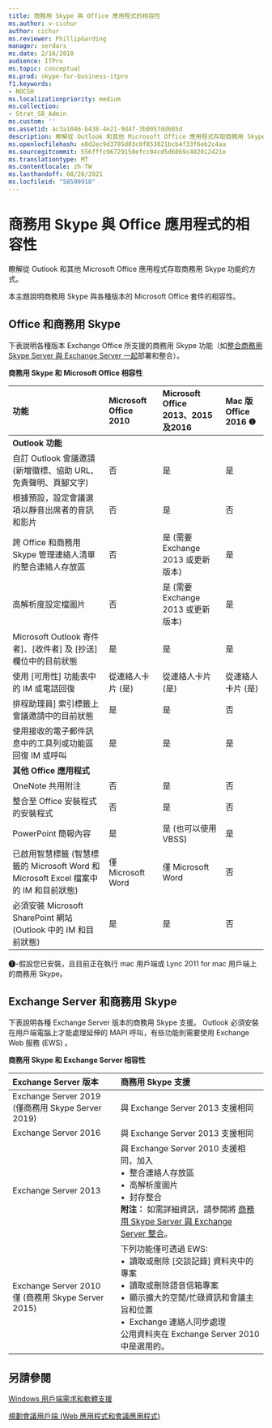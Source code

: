```yaml
---
title: 商務用 Skype 與 Office 應用程式的相容性
ms.author: v-cichur
author: cichur
ms.reviewer: PhillipGarding
manager: serdars
ms.date: 2/16/2018
audience: ITPro
ms.topic: conceptual
ms.prod: skype-for-business-itpro
f1.keywords:
- NOCSH
ms.localizationpriority: medium
ms.collection:
- Strat_SB_Admin
ms.custom: ''
ms.assetid: ac3a1046-b438-4e21-9d4f-3b0057dd685d
description: 瞭解從 Outlook 和其他 Microsoft Office 應用程式存取商務用 Skype 功能的方式。
ms.openlocfilehash: e8d2ec9d3785d03c0f853021bcb4f33f6eb2c4aa
ms.sourcegitcommit: 556fffc96729150efcc04cd5d6069c402012421e
ms.translationtype: MT
ms.contentlocale: zh-TW
ms.lasthandoff: 08/26/2021
ms.locfileid: "58599918"
---
```

# <a name="skype-for-business-compatibility-with-office-apps"></a>商務用 Skype 與 Office 應用程式的相容性
 
瞭解從 Outlook 和其他 Microsoft Office 應用程式存取商務用 Skype 功能的方式。
  
本主題說明商務用 Skype 與各種版本的 Microsoft Office 套件的相容性。 
  
## <a name="office-and-skype-for-business"></a>Office 和商務用 Skype

下表說明各種版本 Exchange Office 所支援的商務用 Skype 功能（如[整合商務用 Skype Server 與 Exchange Server 一起](../../deploy/integrate-with-exchange-server/integrate-with-exchange-server.md)部署和整合）。
  
**商務用 Skype 和 Microsoft Office 相容性**

|**功能**|**Microsoft Office 2010**|**Microsoft Office 2013、2015及2016**|**Mac 版 Office 2016** &#x2776; |
|:-----|:-----|:-----|:-----|
|**Outlook 功能** ||||
|自訂 Outlook 會議邀請 (新增徽標、協助 URL、免責聲明、頁腳文字)   |否  |是   |是|
|根據預設，設定會議選項以靜音出席者的音訊和影片    |否    |是    |否    |
|跨 Office 和商務用 Skype 管理連絡人清單的整合連絡人存放區    |否    |是 (需要 Exchange 2013 或更新版本)     |是    |
|高解析度設定檔圖片    |否    |是 (需要 Exchange 2013 或更新版本)     |是    |
|Microsoft Outlook 寄件者]、[收件者] 及 [抄送] 欄位中的目前狀態    |是    |是    |是    |
|使用 [可用性] 功能表中的 IM 或電話回復    |從連絡人卡片 (是)     |從連絡人卡片 (是)     |從連絡人卡片 (是)     |
|排程助理員] 索引標籤上會議邀請中的目前狀態    |是    |是    |否    |
|使用接收的電子郵件訊息中的工具列或功能區回復 IM 或呼叫    |是    |是    |是    |
|**其他 Office 應用程式**   ||||
|OneNote 共用附注    |否    |是    |否    |
|整合至 Office 安裝程式的安裝程式    |否    |是    |否    |
|PowerPoint 簡報內容    |是    |是 (也可以使用 VBSS)     |是    |
|已啟用智慧標籤 (智慧標籤的 Microsoft Word 和 Microsoft Excel 檔案中的 IM 和目前狀態)     |僅 Microsoft Word    |僅 Microsoft Word    |否    |
|必須安裝 Microsoft SharePoint 網站 (Outlook 中的 IM 和目前狀態)     |是    |是    |否    |
   
&#x2776;-假設您已安裝，且目前正在執行 mac 用戶端或 Lync 2011 for mac 用戶端上的商務用 Skype。
  
## <a name="exchange-server-and-skype-for-business"></a>Exchange Server 和商務用 Skype

下表說明各種 Exchange Server 版本的商務用 Skype 支援。 Outlook 必須安裝在用戶端電腦上才能處理延伸的 MAPI 呼叫，有些功能則需要使用 Exchange Web 服務 (EWS) 。
  
**商務用 Skype 和 Exchange Server 相容性**

|**Exchange Server 版本**|**商務用 Skype 支援**|
|:-----|:-----|
|Exchange Server 2019 (僅商務用 Skype Server 2019)  |與 Exchange Server 2013 支援相同    |
|Exchange Server 2016    |與 Exchange Server 2013 支援相同  <br/> |
|Exchange Server 2013  <br/> |與 Exchange Server 2010 支援相同，加入  <br/>&bull;&nbsp;&nbsp;整合連絡人存放區  <br/>&bull;&nbsp;&nbsp;高解析度圖片  <br/>&bull;&nbsp;&nbsp;封存整合  <br/> **附注：** 如需詳細資訊，請參閱將 [商務用 Skype Server 與 Exchange Server 整合](../../deploy/integrate-with-exchange-server/integrate-with-exchange-server.md)。  <br/> |
|Exchange Server 2010  <br/>僅 (商務用 Skype Server 2015)  |下列功能僅可透過 EWS:  <br/>&bull;&nbsp;&nbsp;讀取或刪除 [交談記錄] 資料夾中的專案  <br/>&bull;&nbsp;&nbsp;讀取或刪除語音信箱專案  <br/>&bull;&nbsp;&nbsp;顯示擴大的空閒/忙碌資訊和會議主旨和位置  <br/>&bull;&nbsp;&nbsp;Exchange 連絡人同步處理  <br/> 公用資料夾在 Exchange Server 2010 中是選用的。  <br/> |
   
## <a name="see-also"></a>另請參閱
 
[Windows 用戶端需求和軟體支援](windows-requirements.md)
  
[規劃會議用戶端 (Web 應用程式和會議應用程式) ](meetings-clients.md)

